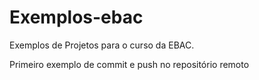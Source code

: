 # Exemplos-ebac
Exemplos de Projetos para o curso da EBAC.

Primeiro exemplo de commit e push no repositório remoto